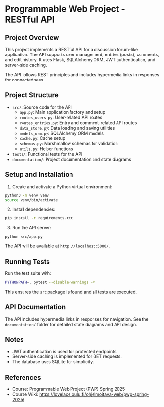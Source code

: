 # Programmable Web Project - RESTful API

## Project Overview

This project implements a RESTful API for a discussion forum-like application. The API supports user management, entries (posts), comments, and edit history. It uses Flask, SQLAlchemy ORM, JWT authentication, and server-side caching.

The API follows REST principles and includes hypermedia links in responses for connectedness.

## Project Structure

- `src/`: Source code for the API
  - `app.py`: Main application factory and setup
  - `routes_users.py`: User-related API routes
  - `routes_entries.py`: Entry and comment-related API routes
  - `data_store.py`: Data loading and saving utilities
  - `models_orm.py`: SQLAlchemy ORM models
  - `cache.py`: Cache setup
  - `schemas.py`: Marshmallow schemas for validation
  - `utils.py`: Helper functions
- `tests/`: Functional tests for the API
- `documentation/`: Project documentation and state diagrams

## Setup and Installation

1. Create and activate a Python virtual environment:

```bash
python3 -m venv venv
source venv/bin/activate
```

2. Install dependencies:

```bash
pip install -r requirements.txt
```

3. Run the API server:

```bash
python src/app.py
```

The API will be available at `http://localhost:5000/`.

## Running Tests

Run the test suite with:

```bash
PYTHONPATH=. pytest --disable-warnings -v
```

This ensures the `src` package is found and all tests are executed.

## API Documentation

The API includes hypermedia links in responses for navigation. See the `documentation/` folder for detailed state diagrams and API design.

## Notes

- JWT authentication is used for protected endpoints.
- Server-side caching is implemented for GET requests.
- The database uses SQLite for simplicity.

## References

- Course: Programmable Web Project (PWP) Spring 2025
- Course Wiki: https://lovelace.oulu.fi/ohjelmoitava-web/pwp-spring-2025/
